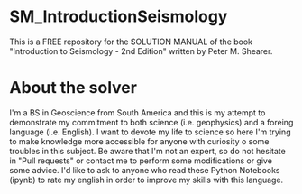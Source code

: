# SM_IntroductionSeismology
This is a FREE repository for the SOLUTION MANUAL of the book "Introduction to Seismology - 2nd Edition" written by Peter M. Shearer. 

# About the solver 
I'm a BS in Geoscience from South America and this is my attempt to demonstrate my commitment to both science (i.e. geophysics) and a foreing language (i.e. English). 
I want to devote my life to science so here I'm trying to make knowledge more accessible for anyone with curiosity o some troubles in this subject. 
Be aware that I'm not an expert, so do not hesitate in "Pull requests" or contact  me to perform some modifications or give some advice.
I'd like to ask to anyone who read these Python Notebooks (ipynb) to rate my english in order to improve my skills with this language. 



